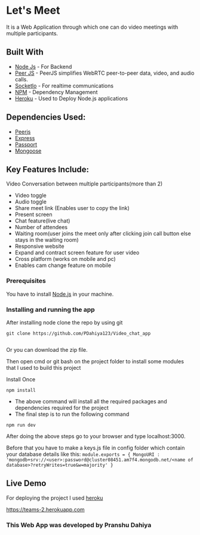# Let's Meet

It is a Web Application through which one can do video meetings with multiple participants.


## Built With

* [Node Js](https://nodejs.org/en/) - For Backend
* [Peer JS](https://peerjs.com/) - PeerJS simplifies WebRTC peer-to-peer data, video, and audio calls.
* [SocketIo](https://socket.io/) - For realtime communications
* [NPM](https://www.npmjs.com/) - Dependency Management
* [Heroku](https://heroku.com) - Used to Deploy Node.js applications


## Dependencies Used:
   * [Peerjs](https://peerjs.com/)
   * [Express](http://expressjs.com/)
   * [Passport](http://www.passportjs.org/docs/)
   * [Mongoose](https://mongoosejs.com/docs/)

## Key Features Include:
Video Conversation between multiple participants(more than 2)
   * Video toggle 
   * Audio toggle
   * Share meet link (Enables user to copy the link)
   * Present screen
   * Chat feature(live chat)
   * Number of attendees
   * Waiting room(user joins the meet only after clicking join call button else stays in the waiting room)
   * Responsive website
   * Expand and contract screen feature for user video 
   * Cross platform (works on mobile and pc)
   * Enables cam change feature on mobile 


### Prerequisites

You have to install [Node.js](https://nodejs.org/en/) in your machine.



### Installing and running the app

After installing node clone the repo by using git

```
git clone https://github.com/PDahiya123/Video_chat_app
                     
```

Or you can download the zip file.

Then open cmd or git bash on the project folder to install some modules that I used to build this project

Install Once

```
npm install
```



* The above command will install all the required packages and dependencies required for the project 
* The final step is to run the following command

`npm run dev`

 After doing the above steps go to your browser and type localhost:3000.
 
 Before that you have to make a keys.js file in config folder which contain your database details like this:
 `module.exports = {
    MongoURI : 'mongodb+srv://<user>:password@cluster08451.am7f4.mongodb.net/<name of database>?retryWrites=true&w=majority'
}`


## Live Demo

For deploying the project I used [heroku](https://heroku.com)

https://teams-2.herokuapp.com

### This Web App was developed by Pranshu Dahiya


